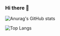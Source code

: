 ### Hi there 👋

<!--
**seungsimdang/seungsimdang** is a ✨ _special_ ✨ repository because its `README.md` (this file) appears on your GitHub profile.

Here are some ideas to get you started:

- 🔭 I’m currently working on ...
- 🌱 I’m currently learning ...
- 👯 I’m looking to collaborate on ...
- 🤔 I’m looking for help with ...
- 💬 Ask me about ...
- 📫 How to reach me: ...
- 😄 Pronouns: ...
- ⚡ Fun fact: ...
-->
![Anurag's GitHub stats](https://github-readme-stats.vercel.app/api?username=seungsimdang&show_icons=true&theme=highcontrast)

![Top Langs](https://github-readme-stats.vercel.app/api/top-langs/?username=seungsimdang&layout=compact&theme=dracula)
</div>
